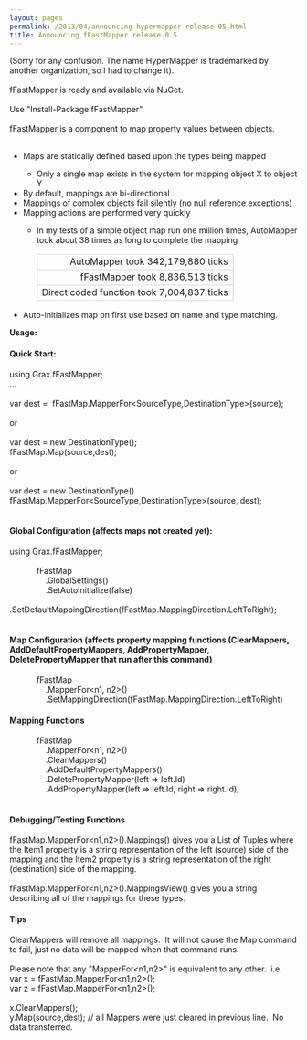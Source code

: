 ```yaml
---
layout: pages
permalink: /2013/04/announcing-hypermapper-release-05.html
title: Announcing fFastMapper release 0.5
---
```

(Sorry for any confusion. The name HyperMapper is trademarked by another organization, so I had to change it).<br />
<br />
fFastMapper&nbsp;is ready and available via NuGet. <br />
<br />
Use "Install-Package fFastMapper"<br />
<br />
fFastMapper&nbsp;is a component to map property values between objects. <br />
<br />
<ul>
<li>Maps are statically defined based upon the types being mapped</li>
<ul>
<li>Only a single map exists in the system for mapping object X to object Y</li>
</ul>
<li>By default, mappings are bi-directional</li>
<li>Mappings of complex objects fail silently (no null reference exceptions)</li>
<li>Mapping actions are performed very quickly</li>
<ul>
<li>In my tests of a simple object map run one million times, AutoMapper took about 38 times as long to complete the mapping</li>
<table><tbody>
<tr><td style="border-bottom: lightgrey 1px solid; border-left: lightgrey 1px solid; border-right: lightgrey 1px solid; border-top: lightgrey 1px solid; text-align: right;">AutoMapper took&nbsp;342,179,880 ticks</td></tr>
<tr><td style="border-bottom: lightgrey 1px solid; border-left: lightgrey 1px solid; border-right: lightgrey 1px solid; border-top: lightgrey 1px solid; text-align: right;">fFastMapper&nbsp;took&nbsp;8,836,513 ticks</td></tr>
<tr><td style="border-bottom: lightgrey 1px solid; border-left: lightgrey 1px solid; border-right: lightgrey 1px solid; border-top: lightgrey 1px solid; text-align: right;">Direct coded function took&nbsp;7,004,837 ticks</td></tr>
</tbody></table>
</ul>
<li>Auto-initializes map on first use based on name and type matching.</li>
</ul>
<b>Usage:</b><br />
<h4>
Quick Start:</h4>
using Grax.fFastMapper;<br />
...<br />
<br />
var dest =&nbsp; fFastMap.MapperFor&lt;SourceType,DestinationType&gt;(source);<br />
<br />
or<br />
<br />
var dest = new DestinationType();<br />
fFastMap.Map(source,dest);<br />
<br />
or<br />
<br />
var dest = new DestinationType()<br />
fFastMap.MapperFor&lt;SourceType,DestinationType&gt;(source, dest);<br />
<br />
<h4>
Global Configuration (affects maps not created yet):</h4>
using Grax.fFastMapper;<br />
<br />
&nbsp; &nbsp; &nbsp; &nbsp; &nbsp; &nbsp; fFastMap<br />
&nbsp; &nbsp; &nbsp; &nbsp; &nbsp; &nbsp; &nbsp; &nbsp; .GlobalSettings()<br />
&nbsp; &nbsp; &nbsp; &nbsp; &nbsp; &nbsp; &nbsp; &nbsp; .SetAutoInitialize(false)<br />
&nbsp; &nbsp; &nbsp; &nbsp; &nbsp; &nbsp; &nbsp; &nbsp; .SetDefaultMappingDirection(fFastMap.MappingDirection.LeftToRight);<br />
<br />
<h4>
Map Configuration (affects property mapping functions (ClearMappers, AddDefaultPropertyMappers, AddPropertyMapper, DeletePropertyMapper that run after this command)</h4>
&nbsp; &nbsp; &nbsp; &nbsp; &nbsp; &nbsp; fFastMap<br />
&nbsp; &nbsp; &nbsp; &nbsp; &nbsp; &nbsp; &nbsp; &nbsp; .MapperFor&lt;n1, n2&gt;()<br />
&nbsp; &nbsp; &nbsp; &nbsp; &nbsp; &nbsp; &nbsp; &nbsp; .SetMappingDirection(fFastMap.MappingDirection.LeftToRight)<br />
<h4>
Mapping Functions</h4>
&nbsp; &nbsp; &nbsp; &nbsp; &nbsp; &nbsp; fFastMap<br />
&nbsp; &nbsp; &nbsp; &nbsp; &nbsp; &nbsp; &nbsp; &nbsp; .MapperFor&lt;n1, n2&gt;()<br />
&nbsp; &nbsp; &nbsp; &nbsp; &nbsp; &nbsp; &nbsp; &nbsp; .ClearMappers()<br />
&nbsp; &nbsp; &nbsp; &nbsp; &nbsp; &nbsp; &nbsp; &nbsp; .AddDefaultPropertyMappers()<br />
&nbsp; &nbsp; &nbsp; &nbsp; &nbsp; &nbsp; &nbsp; &nbsp; .DeletePropertyMapper(left =&gt; left.Id)<br />
&nbsp; &nbsp; &nbsp; &nbsp; &nbsp; &nbsp; &nbsp; &nbsp; .AddPropertyMapper(left =&gt; left.Id, right =&gt; right.Id);<br />
<br />
<h4>
Debugging/Testing Functions</h4>
fFastMap.MapperFor&lt;n1,n2&gt;().Mappings() gives you a List of Tuples where the Item1 property is a string representation of the left (source) side of the mapping and the Item2 property is a string representation of the right (destination) side of the mapping.<br />
<br />
fFastMap.MapperFor&lt;n1,n2&gt;().MappingsView() gives you a string describing all of the mappings for these types.<br />
<h4>
Tips</h4>
<div>
ClearMappers will remove all mappings. &nbsp;It will not cause the Map command to fail, just no data will be mapped when that command runs.</div>
<div>
<br /></div>
<div>
Please note that any "MapperFor&lt;n1,n2&gt;" is equivalent to any other. &nbsp;i.e.</div>
<div>
var x = fFastMap.MapperFor&lt;n1,n2&gt;();</div>
<div>
var z = fFastMap.MapperFor&lt;n1,n2&gt;();</div>
<div>
<br /></div>
<div>
x.ClearMappers();</div>
y.Map(source,dest); // all Mappers were just cleared in previous line. &nbsp;No data transferred.<br />
<br />
